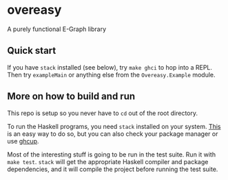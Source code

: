 # overeasy

A purely functional E-Graph library

## Quick start

If you have `stack` installed (see below), try `make ghci` to hop into a REPL. Then try `exampleMain` or anything else from the `Overeasy.Example` module.

## More on how to build and run

This repo is setup so you never have to `cd` out of the root directory.

To run the Haskell programs, you need `stack` installed on your system. [This](https://docs.haskellstack.org/en/stable/README/) is an easy way to do so, but you can also check your package manager or use [ghcup](https://www.haskell.org/ghcup/).

Most of the interesting stuff is going to be run in the test suite. Run it with `make test`. `stack` will get the appropriate Haskell compiler and package dependencies, and it will compile the project before running the test suite.
